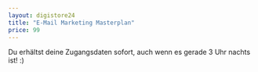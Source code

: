 ```yaml
---
layout: digistore24
title: "E-Mail Marketing Masterplan"
price: 99
---
```

<p>Du erh&#xE4;ltst deine Zugangsdaten sofort, auch wenn es gerade 3 Uhr nachts ist! :)</p>